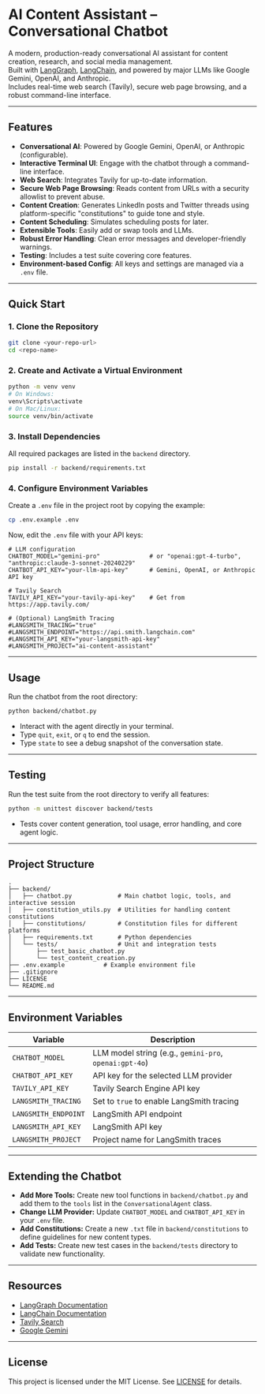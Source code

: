 # AI Content Assistant – Conversational Chatbot

A modern, production-ready conversational AI assistant for content creation, research, and social media management.  
Built with [LangGraph](https://github.com/langchain-ai/langgraph), [LangChain](https://github.com/langchain-ai/langchain), and powered by major LLMs like Google Gemini, OpenAI, and Anthropic.  
Includes real-time web search (Tavily), secure web page browsing, and a robust command-line interface.

---

## Features

- **Conversational AI**: Powered by Google Gemini, OpenAI, or Anthropic (configurable).
- **Interactive Terminal UI**: Engage with the chatbot through a command-line interface.
- **Web Search**: Integrates Tavily for up-to-date information.
- **Secure Web Page Browsing**: Reads content from URLs with a security allowlist to prevent abuse.
- **Content Creation**: Generates LinkedIn posts and Twitter threads using platform-specific "constitutions" to guide tone and style.
- **Content Scheduling**: Simulates scheduling posts for later.
- **Extensible Tools**: Easily add or swap tools and LLMs.
- **Robust Error Handling**: Clean error messages and developer-friendly warnings.
- **Testing**: Includes a test suite covering core features.
- **Environment-based Config**: All keys and settings are managed via a `.env` file.

---

## Quick Start

### 1. Clone the Repository

```sh
git clone <your-repo-url>
cd <repo-name>
```

### 2. Create and Activate a Virtual Environment

```sh
python -m venv venv
# On Windows:
venv\Scripts\activate
# On Mac/Linux:
source venv/bin/activate
```

### 3. Install Dependencies

All required packages are listed in the `backend` directory.

```sh
pip install -r backend/requirements.txt
```

### 4. Configure Environment Variables

Create a `.env` file in the project root by copying the example:

```sh
cp .env.example .env
```

Now, edit the `.env` file with your API keys:

```
# LLM configuration
CHATBOT_MODEL="gemini-pro"              # or "openai:gpt-4-turbo", "anthropic:claude-3-sonnet-20240229"
CHATBOT_API_KEY="your-llm-api-key"      # Gemini, OpenAI, or Anthropic API key

# Tavily Search
TAVILY_API_KEY="your-tavily-api-key"    # Get from https://app.tavily.com/

# (Optional) LangSmith Tracing
#LANGSMITH_TRACING="true"
#LANGSMITH_ENDPOINT="https://api.smith.langchain.com"
#LANGSMITH_API_KEY="your-langsmith-api-key"
#LANGSMITH_PROJECT="ai-content-assistant"
```

---

## Usage

Run the chatbot from the root directory:

```sh
python backend/chatbot.py
```

- Interact with the agent directly in your terminal.
- Type `quit`, `exit`, or `q` to end the session.
- Type `state` to see a debug snapshot of the conversation state.

---

## Testing

Run the test suite from the root directory to verify all features:

```sh
python -m unittest discover backend/tests
```

- Tests cover content generation, tool usage, error handling, and core agent logic.

---

## Project Structure

```
.
├── backend/
│   ├── chatbot.py             # Main chatbot logic, tools, and interactive session
│   ├── constitution_utils.py  # Utilities for handling content constitutions
│   ├── constitutions/         # Constitution files for different platforms
│   ├── requirements.txt       # Python dependencies
│   └── tests/                 # Unit and integration tests
│       ├── test_basic_chatbot.py
│       └── test_content_creation.py
├── .env.example           # Example environment file
├── .gitignore
├── LICENSE
└── README.md
```

---

## Environment Variables

| Variable            | Description                                         |
|---------------------|-----------------------------------------------------|
| `CHATBOT_MODEL`       | LLM model string (e.g., `gemini-pro`, `openai:gpt-4o`) |
| `CHATBOT_API_KEY`     | API key for the selected LLM provider               |
| `TAVILY_API_KEY`      | Tavily Search Engine API key                        |
| `LANGSMITH_TRACING`   | Set to `true` to enable LangSmith tracing           |
| `LANGSMITH_ENDPOINT`  | LangSmith API endpoint                              |
| `LANGSMITH_API_KEY`   | LangSmith API key                                   |
| `LANGSMITH_PROJECT`   | Project name for LangSmith traces                   |

---

## Extending the Chatbot

- **Add More Tools:** Create new tool functions in `backend/chatbot.py` and add them to the `tools` list in the `ConversationalAgent` class.
- **Change LLM Provider:** Update `CHATBOT_MODEL` and `CHATBOT_API_KEY` in your `.env` file.
- **Add Constitutions:** Create a new `.txt` file in `backend/constitutions` to define guidelines for new content types.
- **Add Tests:** Create new test cases in the `backend/tests` directory to validate new functionality.

---

## Resources

- [LangGraph Documentation](https://langchain-ai.github.io/langgraph/)
- [LangChain Documentation](https://python.langchain.com/docs/)
- [Tavily Search](https://app.tavily.com/)
- [Google Gemini](https://ai.google.dev/)

---

## License

This project is licensed under the MIT License. See [LICENSE](LICENSE) for details.
